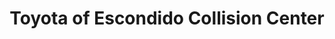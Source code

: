 ---
title: "Toyota of Escondido Collision Center"
url: /escondido/toyota-of-escondido-collision-center/
shop: car repair
---
